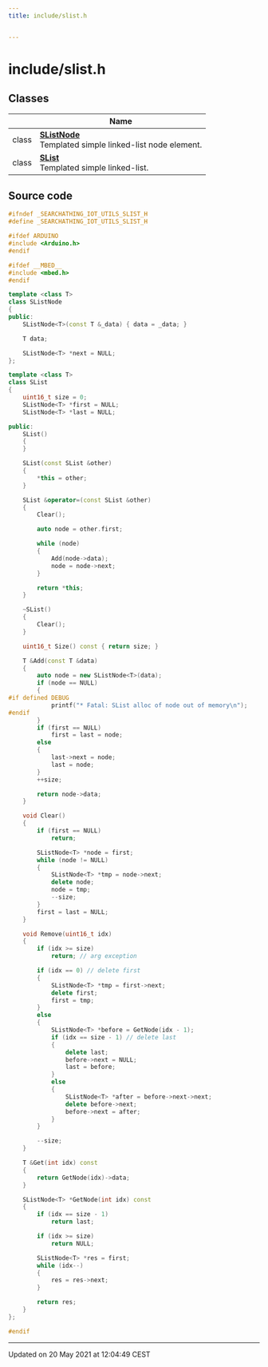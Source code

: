 ```yaml
---
title: include/slist.h


---
```


# include/slist.h








## Classes

|                | Name           |
| -------------- | -------------- |
| class | **[SListNode](https://github.com/devel0/iot-utils/tree/main/data/api/Classes/class_s_list_node.md)** <br>Templated simple linked-list node element.  |
| class | **[SList](https://github.com/devel0/iot-utils/tree/main/data/api/Classes/class_s_list.md)** <br>Templated simple linked-list.  |
















## Source code

```cpp
#ifndef _SEARCHATHING_IOT_UTILS_SLIST_H
#define _SEARCHATHING_IOT_UTILS_SLIST_H

#ifdef ARDUINO
#include <Arduino.h>
#endif

#ifdef __MBED__
#include <mbed.h>
#endif

template <class T>
class SListNode
{
public:
    SListNode<T>(const T &_data) { data = _data; }

    T data;

    SListNode<T> *next = NULL;
};

template <class T>
class SList
{
    uint16_t size = 0;
    SListNode<T> *first = NULL;
    SListNode<T> *last = NULL;

public:
    SList()
    {
    }

    SList(const SList &other)
    {
        *this = other;
    }

    SList &operator=(const SList &other)
    {
        Clear();

        auto node = other.first;

        while (node)
        {
            Add(node->data);
            node = node->next;
        }

        return *this;
    }

    ~SList()
    {
        Clear();
    }

    uint16_t Size() const { return size; }

    T &Add(const T &data)
    {
        auto node = new SListNode<T>(data);
        if (node == NULL)
        {
#if defined DEBUG
            printf("* Fatal: SList alloc of node out of memory\n");
#endif
        }
        if (first == NULL)
            first = last = node;
        else
        {
            last->next = node;
            last = node;
        }
        ++size;

        return node->data;
    }

    void Clear()
    {
        if (first == NULL)
            return;

        SListNode<T> *node = first;
        while (node != NULL)
        {
            SListNode<T> *tmp = node->next;
            delete node;
            node = tmp;
            --size;
        }
        first = last = NULL;
    }

    void Remove(uint16_t idx)
    {
        if (idx >= size)
            return; // arg exception

        if (idx == 0) // delete first
        {
            SListNode<T> *tmp = first->next;
            delete first;
            first = tmp;
        }
        else
        {
            SListNode<T> *before = GetNode(idx - 1);
            if (idx == size - 1) // delete last
            {
                delete last;
                before->next = NULL;
                last = before;
            }
            else
            {
                SListNode<T> *after = before->next->next;
                delete before->next;
                before->next = after;
            }
        }

        --size;
    }

    T &Get(int idx) const
    {
        return GetNode(idx)->data;
    }

    SListNode<T> *GetNode(int idx) const
    {
        if (idx == size - 1)
            return last;

        if (idx >= size)
            return NULL;

        SListNode<T> *res = first;
        while (idx--)
        {
            res = res->next;
        }

        return res;
    }
};

#endif
```


-------------------------------

Updated on 20 May 2021 at 12:04:49 CEST

